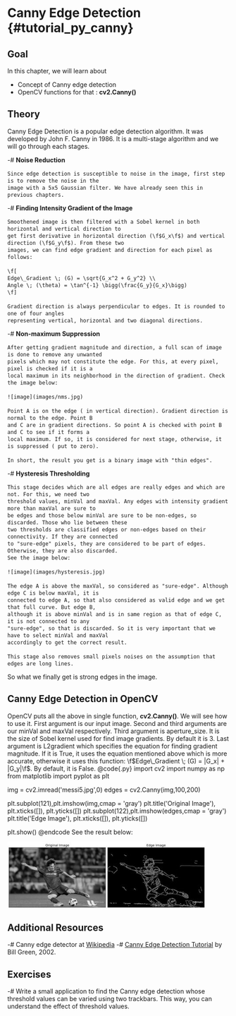 Canny Edge Detection {#tutorial_py_canny}
====================

Goal
----

In this chapter, we will learn about

-   Concept of Canny edge detection
-   OpenCV functions for that : **cv2.Canny()**

Theory
------

Canny Edge Detection is a popular edge detection algorithm. It was developed by John F. Canny in
1986. It is a multi-stage algorithm and we will go through each stages.

-#  **Noise Reduction**

    Since edge detection is susceptible to noise in the image, first step is to remove the noise in the
    image with a 5x5 Gaussian filter. We have already seen this in previous chapters.

-#  **Finding Intensity Gradient of the Image**

    Smoothened image is then filtered with a Sobel kernel in both horizontal and vertical direction to
    get first derivative in horizontal direction (\f$G_x\f$) and vertical direction (\f$G_y\f$). From these two
    images, we can find edge gradient and direction for each pixel as follows:

    \f[
    Edge\_Gradient \; (G) = \sqrt{G_x^2 + G_y^2} \\
    Angle \; (\theta) = \tan^{-1} \bigg(\frac{G_y}{G_x}\bigg)
    \f]

    Gradient direction is always perpendicular to edges. It is rounded to one of four angles
    representing vertical, horizontal and two diagonal directions.

-#  **Non-maximum Suppression**

    After getting gradient magnitude and direction, a full scan of image is done to remove any unwanted
    pixels which may not constitute the edge. For this, at every pixel, pixel is checked if it is a
    local maximum in its neighborhood in the direction of gradient. Check the image below:

    ![image](images/nms.jpg)

    Point A is on the edge ( in vertical direction). Gradient direction is normal to the edge. Point B
    and C are in gradient directions. So point A is checked with point B and C to see if it forms a
    local maximum. If so, it is considered for next stage, otherwise, it is suppressed ( put to zero).

    In short, the result you get is a binary image with "thin edges".

-#  **Hysteresis Thresholding**

    This stage decides which are all edges are really edges and which are not. For this, we need two
    threshold values, minVal and maxVal. Any edges with intensity gradient more than maxVal are sure to
    be edges and those below minVal are sure to be non-edges, so discarded. Those who lie between these
    two thresholds are classified edges or non-edges based on their connectivity. If they are connected
    to "sure-edge" pixels, they are considered to be part of edges. Otherwise, they are also discarded.
    See the image below:

    ![image](images/hysteresis.jpg)

    The edge A is above the maxVal, so considered as "sure-edge". Although edge C is below maxVal, it is
    connected to edge A, so that also considered as valid edge and we get that full curve. But edge B,
    although it is above minVal and is in same region as that of edge C, it is not connected to any
    "sure-edge", so that is discarded. So it is very important that we have to select minVal and maxVal
    accordingly to get the correct result.

    This stage also removes small pixels noises on the assumption that edges are long lines.

So what we finally get is strong edges in the image.

Canny Edge Detection in OpenCV
------------------------------

OpenCV puts all the above in single function, **cv2.Canny()**. We will see how to use it. First
argument is our input image. Second and third arguments are our minVal and maxVal respectively.
Third argument is aperture_size. It is the size of Sobel kernel used for find image gradients. By
default it is 3. Last argument is L2gradient which specifies the equation for finding gradient
magnitude. If it is True, it uses the equation mentioned above which is more accurate, otherwise it
uses this function: \f$Edge\_Gradient \; (G) = |G_x| + |G_y|\f$. By default, it is False.
@code{.py}
import cv2
import numpy as np
from matplotlib import pyplot as plt

img = cv2.imread('messi5.jpg',0)
edges = cv2.Canny(img,100,200)

plt.subplot(121),plt.imshow(img,cmap = 'gray')
plt.title('Original Image'), plt.xticks([]), plt.yticks([])
plt.subplot(122),plt.imshow(edges,cmap = 'gray')
plt.title('Edge Image'), plt.xticks([]), plt.yticks([])

plt.show()
@endcode
See the result below:

![image](images/canny1.jpg)

Additional Resources
--------------------

-#  Canny edge detector at [Wikipedia](http://en.wikipedia.org/wiki/Canny_edge_detector)
-#  [Canny Edge Detection Tutorial](http://dasl.mem.drexel.edu/alumni/bGreen/www.pages.drexel.edu/_weg22/can_tut.html) by
    Bill Green, 2002.

Exercises
---------

-#  Write a small application to find the Canny edge detection whose threshold values can be varied
    using two trackbars. This way, you can understand the effect of threshold values.
